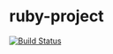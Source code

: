 # ruby-project
[![Build Status](https://travis-ci.com/sersh2007/ruby-project.svg?branch=master)](https://travis-ci.com/sersh2007/ruby-project)
